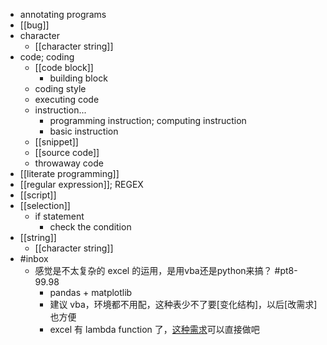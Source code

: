 - annotating programs
- [[bug]]
- character
    - [[character string]]
- code; coding
    - [[code block]]
        - building block
    - coding style
    - executing code
    - instruction...
        - programming instruction; computing instruction
        - basic instruction
    - [[snippet]]
    - [[source code]]
    - throwaway code
- [[literate programming]]
- [[regular expression]]; REGEX 
- [[script]]
- [[selection]]
    - if statement
        - check the condition
- [[string]]
    - [[character string]]
- #inbox
    - 感觉是不太复杂的 excel 的运用，是用vba还是python来搞？ #pt8-99.98
        - pandas + matplotlib
        - 建议 vba，环境都不用配，这种表少不了要[变化结构]，以后[改需求]也方便
        - excel 有 lambda function 了，[这种需求](https://bbs.saraba1st.com/2b/thread-1999372-1-2.html)可以直接做吧
